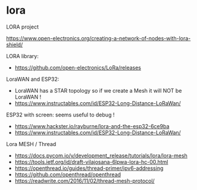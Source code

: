 # lora
LORA project

https://www.open-electronics.org/creating-a-network-of-nodes-with-lora-shield/

LORA library:
* https://github.com/open-electronics/LoRa/releases

LoraWAN and ESP32:
* LoraWAN has a STAR topology so if we create a Mesh it will NOT be LoraWAN !
* https://www.instructables.com/id/ESP32-Long-Distance-LoRaWan/

ESP32 with screen: seems useful to debug !
* https://www.hackster.io/rayburne/lora-and-the-esp32-6ce9ba
* https://www.instructables.com/id/ESP32-Long-Distance-LoRaWan/

Lora MESH / Thread
* https://docs.pycom.io/v/development_release/tutorials/lora/lora-mesh
* https://tools.ietf.org/id/draft-vilajosana-6lpwa-lora-hc-00.html
* https://openthread.io/guides/thread-primer/ipv6-addressing
* https://github.com/openthread/openthread
* https://readwrite.com/2016/11/02/thread-mesh-protocol/
